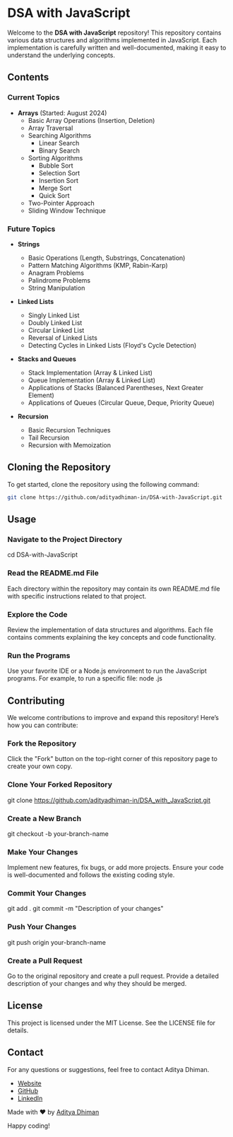 # DSA with JavaScript

Welcome to the **DSA with JavaScript** repository! This repository contains various data structures and algorithms implemented in JavaScript. Each implementation is carefully written and well-documented, making it easy to understand the underlying concepts.

## Contents

### Current Topics

- **Arrays** (Started: August 2024)
  - Basic Array Operations (Insertion, Deletion)
  - Array Traversal
  - Searching Algorithms
    - Linear Search
    - Binary Search
  - Sorting Algorithms
    - Bubble Sort
    - Selection Sort
    - Insertion Sort
    - Merge Sort
    - Quick Sort
  - Two-Pointer Approach
  - Sliding Window Technique

### Future Topics

- **Strings**
  - Basic Operations (Length, Substrings, Concatenation)
  - Pattern Matching Algorithms (KMP, Rabin-Karp)
  - Anagram Problems
  - Palindrome Problems
  - String Manipulation
- **Linked Lists**

  - Singly Linked List
  - Doubly Linked List
  - Circular Linked List
  - Reversal of Linked Lists
  - Detecting Cycles in Linked Lists (Floyd's Cycle Detection)

- **Stacks and Queues**

  - Stack Implementation (Array & Linked List)
  - Queue Implementation (Array & Linked List)
  - Applications of Stacks (Balanced Parentheses, Next Greater Element)
  - Applications of Queues (Circular Queue, Deque, Priority Queue)

- **Recursion**
  - Basic Recursion Techniques
  - Tail Recursion
  - Recursion with Memoization

## Cloning the Repository

To get started, clone the repository using the following command:

```bash
git clone https://github.com/adityadhiman-in/DSA-with-JavaScript.git
```

## Usage

### Navigate to the Project Directory

cd DSA-with-JavaScript

### Read the README.md File

Each directory within the repository may contain its own README.md file with specific instructions related to that project.

### Explore the Code

Review the implementation of data structures and algorithms. Each file contains comments explaining the key concepts and code functionality.

### Run the Programs

Use your favorite IDE or a Node.js environment to run the JavaScript programs. For example, to run a specific file:
node <filename>.js

## Contributing

We welcome contributions to improve and expand this repository! Here’s how you can contribute:

### Fork the Repository

Click the "Fork" button on the top-right corner of this repository page to create your own copy.

### Clone Your Forked Repository

git clone https://github.com/adityadhiman-in/DSA_with_JavaScript.git

### Create a New Branch

git checkout -b your-branch-name

### Make Your Changes

Implement new features, fix bugs, or add more projects. Ensure your code is well-documented and follows the existing coding style.

### Commit Your Changes

git add .
git commit -m "Description of your changes"

### Push Your Changes

git push origin your-branch-name

### Create a Pull Request

Go to the original repository and create a pull request. Provide a detailed description of your changes and why they should be merged.

## License

This project is licensed under the MIT License. See the LICENSE file for details.

## Contact

For any questions or suggestions, feel free to contact Aditya Dhiman.

- [Website](https://adityadhiman.in)
- [GitHub](https://github.com/adityadhiman-in)
- [LinkedIn](https://www.linkedin.com/in/adityadhiman-in)

Made with ❤️ by [Aditya Dhiman](https://adityadhiman.in)

Happy coding!
